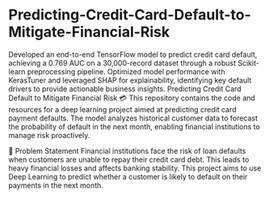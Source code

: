 # Predicting-Credit-Card-Default-to-Mitigate-Financial-Risk
Developed an end-to-end TensorFlow model to predict credit card default, achieving a 0.769 AUC on a 30,000-record dataset through a robust Scikit-learn preprocessing pipeline.  Optimized model performance with KerasTuner and leveraged SHAP for explainability, identifying key default drivers to provide actionable business insights.
Predicting Credit Card Default to Mitigate Financial Risk 💳
This repository contains the code and resources for a deep learning project aimed at predicting credit card payment defaults. The model analyzes historical customer data to forecast the probability of default in the next month, enabling financial institutions to manage risk proactively.

🎯 Problem Statement
Financial institutions face the risk of loan defaults when customers are unable to repay their credit card debt. This leads to heavy financial losses and affects banking stability. This project aims to use Deep Learning to predict whether a customer is likely to default on their payments in the next month.
